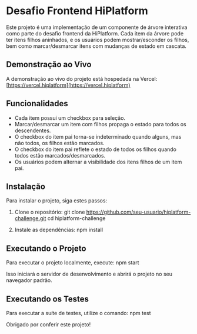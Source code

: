 # Desafio Frontend HiPlatform

Este projeto é uma implementação de um componente de árvore interativa como parte do desafio frontend da HiPlatform. Cada item da árvore pode ter itens filhos aninhados, e os usuários podem mostrar/esconder os filhos, bem como marcar/desmarcar itens com mudanças de estado em cascata.

## Demonstração ao Vivo

A demonstração ao vivo do projeto está hospedada na Vercel: [https://vercel.hiplatform](https://vercel.hiplatform)

## Funcionalidades

- Cada item possui um checkbox para seleção.
- Marcar/desmarcar um item com filhos propaga o estado para todos os descendentes.
- O checkbox do item pai torna-se indeterminado quando alguns, mas não todos, os filhos estão marcados.
- O checkbox do item pai reflete o estado de todos os filhos quando todos estão marcados/desmarcados.
- Os usuários podem alternar a visibilidade dos itens filhos de um item pai.

## Instalação

Para instalar o projeto, siga estes passos:

1. Clone o repositório:
   git clone https://github.com/seu-usuario/hiplatform-challenge.git
   cd hiplatform-challenge

2. Instale as dependências:
   npm install

## Executando o Projeto

Para executar o projeto localmente, execute:
npm start

Isso iniciará o servidor de desenvolvimento e abrirá o projeto no seu navegador padrão.

## Executando os Testes

Para executar a suíte de testes, utilize o comando:
npm test

Obrigado por conferir este projeto!
